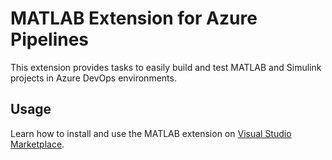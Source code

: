 # MATLAB Extension for Azure Pipelines

This extension provides tasks to easily build and test MATLAB and Simulink projects in Azure DevOps environments.

## Usage

Learn how to install and use the MATLAB extension on [Visual Studio Marketplace](https://marketplace.visualstudio.com/items?itemName=MathWorks.matlab-azure-pipelines-extension-dev).
